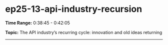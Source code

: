 # ep25-13-api-industry-recursion

**Time Range:** 0:38:45 - 0:42:05

**Topic:** The API industry’s recurring cycle: innovation and old ideas returning

---
